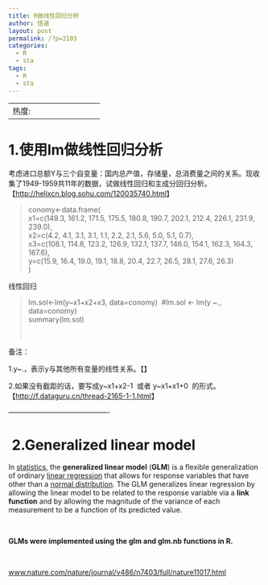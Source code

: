 ```yaml
---
title: R做线性回归分析
author: 悟道
layout: post
permalink: /?p=2103
categories:
  - R
  - sta
tags:
  - R
  - sta
---
```

<table>
  <tr cellpadding=0><td>
    热度:
  </td><td cellpadding=0><img src='http://210.75.224.29/wordpress/wp-content/plugins/statpresscn/images/sun.gif' width=10 height=10 border=0 /></td><td cellpadding=0><img src='http://210.75.224.29/wordpress/wp-content/plugins/statpresscn/images/sun_dark.gif' width=10 height=10 border=0 /></td><td cellpadding=0><img src='http://210.75.224.29/wordpress/wp-content/plugins/statpresscn/images/sun_dark.gif' width=10 height=10 border=0 /></td><td cellpadding=0><img src='http://210.75.224.29/wordpress/wp-content/plugins/statpresscn/images/sun_dark.gif' width=10 height=10 border=0 /></td><td cellpadding=0><img src='http://210.75.224.29/wordpress/wp-content/plugins/statpresscn/images/sun_dark.gif' width=10 height=10 border=0 /></td></tr>
</table>

# 1.使用lm做线性回归分析

考虑进口总额Y与三个自变量：国内总产值，存储量，总消费量之间的关系。现收集了1949-1959共11年的数据，试做线性回归和主成分回归分析。【<http://helixcn.blog.sohu.com/120035740.html>】

> conomy<-data.frame(  
> x1=c(149.3, 161.2, 171.5, 175.5, 180.8, 190.7, 202.1, 212.4, 226.1, 231.9, 239.0),  
> x2=c(4.2, 4.1, 3.1, 3.1, 1.1, 2.2, 2.1, 5.6, 5.0, 5.1, 0.7),  
> x3=c(108.1, 114.8, 123.2, 126.9, 132.1, 137.7, 146.0, 154.1, 162.3, 164.3, 167.6),  
> y=c(15.9, 16.4, 19.0, 19.1, 18.8, 20.4, 22.7, 26.5, 28.1, 27.6, 26.3)  
> )

线性回归

> lm.sol<-lm(y~x1+x2+x3, data=conomy)  #lm.sol <- lm(y ~., data=conomy)  
> summary(lm.sol)
> 
> &nbsp;

备注：

1.y~.，表示y与其他所有变量的线性关系。【】

2.如果没有截距的话，要写成y~x1+x2-1  或者 y~x1+x1+0  的形式。【<http://f.dataguru.cn/thread-2165-1-1.html>】

&#8212;&#8212;&#8212;&#8212;&#8212;&#8212;&#8212;&#8212;&#8212;&#8212;&#8212;&#8212;&#8212;&#8212;-

#  2.Generalized linear model

In [statistics][1], the **generalized linear model** (**GLM**) is a flexible generalization of ordinary [linear regression][2] that allows for response variables that have other than a [normal distribution][3]. The GLM generalizes linear regression by allowing the linear model to be related to the response variable via a **link function** and by allowing the magnitude of the variance of each measurement to be a function of its predicted value.

&nbsp;

**GLMs were implemented using the glm and glm.nb functions in R.**

&nbsp;

www.nature.com/nature/journal/v486/n7403/full/nature11017.html

&nbsp;

 [1]: http://en.wikipedia.org/wiki/Statistics "Statistics"
 [2]: http://en.wikipedia.org/wiki/Linear_regression "Linear regression"
 [3]: http://en.wikipedia.org/wiki/Normal_distribution "Normal distribution"